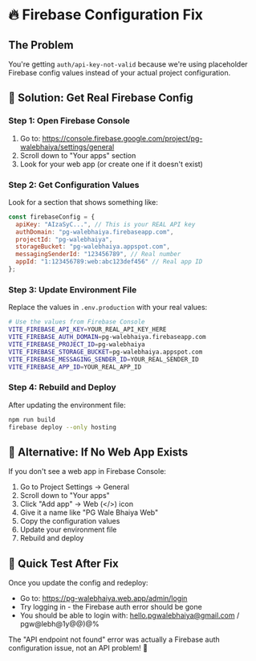 # 🔥 Firebase Configuration Fix

## The Problem
You're getting `auth/api-key-not-valid` because we're using placeholder Firebase config values instead of your actual project configuration.

## 🎯 Solution: Get Real Firebase Config

### Step 1: Open Firebase Console
1. Go to: https://console.firebase.google.com/project/pg-walebhaiya/settings/general
2. Scroll down to "Your apps" section
3. Look for your web app (or create one if it doesn't exist)

### Step 2: Get Configuration Values
Look for a section that shows something like:

```javascript
const firebaseConfig = {
  apiKey: "AIzaSyC...", // This is your REAL API key
  authDomain: "pg-walebhaiya.firebaseapp.com",
  projectId: "pg-walebhaiya", 
  storageBucket: "pg-walebhaiya.appspot.com",
  messagingSenderId: "123456789", // Real number
  appId: "1:123456789:web:abc123def456" // Real app ID
};
```

### Step 3: Update Environment File
Replace the values in `.env.production` with your real values:

```bash
# Use the values from Firebase Console
VITE_FIREBASE_API_KEY=YOUR_REAL_API_KEY_HERE
VITE_FIREBASE_AUTH_DOMAIN=pg-walebhaiya.firebaseapp.com  
VITE_FIREBASE_PROJECT_ID=pg-walebhaiya
VITE_FIREBASE_STORAGE_BUCKET=pg-walebhaiya.appspot.com
VITE_FIREBASE_MESSAGING_SENDER_ID=YOUR_REAL_SENDER_ID
VITE_FIREBASE_APP_ID=YOUR_REAL_APP_ID
```

### Step 4: Rebuild and Deploy
After updating the environment file:

```bash
npm run build
firebase deploy --only hosting
```

## 🚨 Alternative: If No Web App Exists

If you don't see a web app in Firebase Console:

1. Go to Project Settings → General
2. Scroll down to "Your apps"  
3. Click "Add app" → Web (</>) icon
4. Give it a name like "PG Wale Bhaiya Web"
5. Copy the configuration values
6. Update your environment file
7. Rebuild and deploy

## 🎯 Quick Test After Fix

Once you update the config and redeploy:
- Go to: https://pg-walebhaiya.web.app/admin/login
- Try logging in - the Firebase auth error should be gone
- You should be able to login with: hello.pgwalebhaiya@gmail.com / pgw@lebh@1y@@)@%

The "API endpoint not found" error was actually a Firebase auth configuration issue, not an API problem! 🎉
